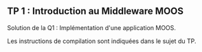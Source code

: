 TP 1 : Introduction au Middleware MOOS
--------------------------------------

Solution de la Q1 : Implémentation d'une application MOOS.

Les instructions de compilation sont indiquées dans le sujet du TP.